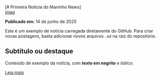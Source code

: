 [# Primeira Notícia do Maninho News]  
[imag](https://i.pinimg.com/736x/38/91/09/389109b5993e4a608059441796e727f2.jpg)

**Publicado em:** 14 de junho de 2025

Este é um exemplo de notícia carregada diretamente do GitHub. Para criar novas postagens, basta adicionar novos arquivos `.md` na raiz do repositório.

## Subtítulo ou destaque

Conteúdo de exemplo da notícia, com **texto em negrito** e *itálico*.

[Leia mais](https://g1.globo.com/)
